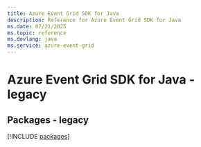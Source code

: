 ```yaml
---
title: Azure Event Grid SDK for Java
description: Reference for Azure Event Grid SDK for Java
ms.date: 07/21/2025
ms.topic: reference
ms.devlang: java
ms.service: azure-event-grid
---
```

# Azure Event Grid SDK for Java - legacy
## Packages - legacy
[!INCLUDE [packages](event-grid-index.md)]
